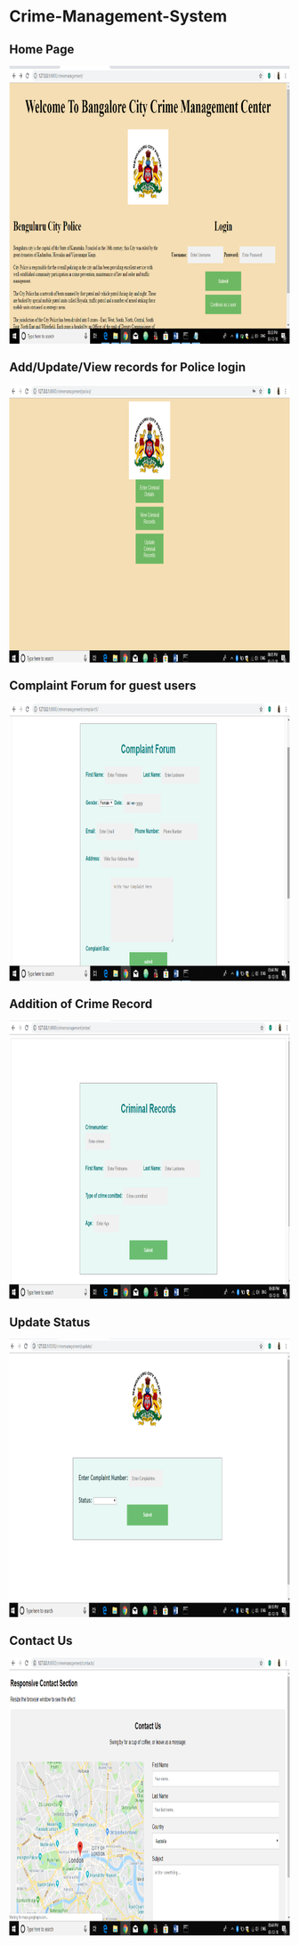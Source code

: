 # Crime-Management-System

<h2>Home Page</h2>
<a href="url"><img src="https://github.com/natk27/Crime-Management-System/blob/main/Home_Page.png" align="center" height="500" width="700" ></a>

<h2>Add/Update/View records for Police login</h2>
<a href="url"><img src="https://github.com/natk27/Crime-Management-System/blob/main/criminal_details.png" align="center" height="500" width="700" ></a>

<h2>Complaint Forum for guest users</h2>
<a href="url"><img src="https://github.com/natk27/Crime-Management-System/blob/main/Complaint_Forum.png" align="center" height="500" width="700" ></a>

<h2>Addition of Crime Record</h2>
<a href="url"><img src="https://github.com/natk27/Crime-Management-System/blob/main/Criminal_Records.png" align="center" height="500" width="700" ></a>

<h2>Update Status</h2>
<a href="url"><img src="https://github.com/natk27/Crime-Management-System/blob/main/Complaint_Number.png" align="center" height="500" width="700" ></a>

<h2>Contact Us</h2>
<a href="url"><img src="https://github.com/natk27/Crime-Management-System/blob/main/Contactus.png" align="center" height="500" width="700" ></a>
